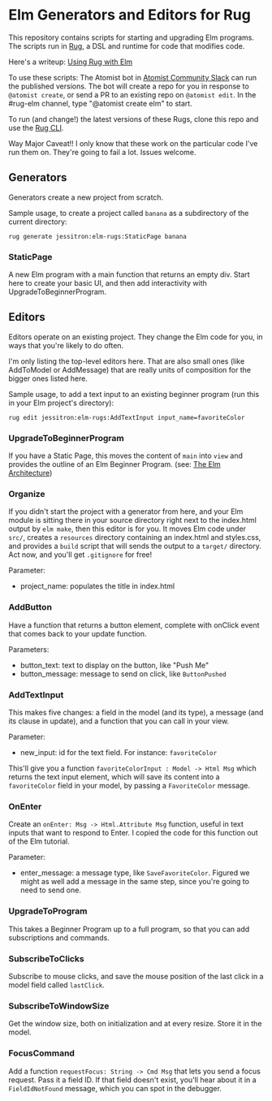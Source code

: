 # Elm Generators and Editors for Rug

This repository contains scripts for starting and upgrading Elm programs. The scripts run in [Rug](http://docs.atomist.com/rug/why-and-what-is-rug/), a DSL and runtime for code that modifies code.

Here's a writeup: [Using Rug with Elm](http://blog.jessitron.com/2016/12/using-rug-with-elm.html)

To use these scripts:
The Atomist bot in [Atomist Community Slack](https://join.atomist.com) can run the published versions. The bot will create a repo for you in response to `@atomist create`, or send a PR to an existing repo on `@atomist edit`. In the #rug-elm channel, type "@atomist create elm" to start.

To run (and change!) the latest versions of these Rugs, clone this repo and use the [Rug CLI](https://docs.atomist.com/quick-starts/rug-cli/).

Way Major Caveat!! I only know that these work on the particular code I've run them on. They're going to fail a lot. Issues welcome.

## Generators
Generators create a new project from scratch.

Sample usage, to create a project called `banana` as a subdirectory of the current directory:

`rug generate jessitron:elm-rugs:StaticPage banana`

### StaticPage
A new Elm program with a main function that returns an empty div. Start here to create your basic UI, and then add interactivity with UpgradeToBeginnerProgram.


## Editors
Editors operate on an existing project. They change the Elm code for you, in ways that you're likely to do often.

I'm only listing the top-level editors here. That are also small ones (like AddToModel or AddMessage) that are really units of composition for the bigger ones listed here.

Sample usage, to add a text input to an existing beginner program (run this in your Elm project's directory):

`rug edit jessitron:elm-rugs:AddTextInput input_name=favoriteColor`

### UpgradeToBeginnerProgram
If you have a Static Page, this moves the content of `main` into `view` and provides the outline of an Elm Beginner Program. (see: [The Elm Architecture](https://guide.elm-lang.org/architecture/))

### Organize
If you didn't start the project with a generator from here, and your Elm module is sitting there in your source directory right next to the index.html output by `elm make`, then this editor is for you. It moves Elm code under `src/`, creates a `resources` directory containing an index.html and styles.css, and provides a `build` script that will sends the output to a `target/` directory. Act now, and you'll get `.gitignore` for free!

Parameter:

* project_name: populates the title in index.html

### AddButton
Have a function that returns a button element, complete with onClick event that comes back to your update function.

Parameters:

* button_text: text to display on the button, like "Push Me"
* button_message: message to send on click, like `ButtonPushed`

### AddTextInput
This makes five changes: a field in the model (and its type), a message (and its clause in update), and a function that you can call in your view.

Parameter:

* new_input: id for the text field. For instance: `favoriteColor`

This'll give you a function `favoriteColorInput : Model -> Html Msg` which returns the text input element, which will save its content into a `favoriteColor` field in your model, by passing a `FavoriteColor` message.

### OnEnter
Create an `onEnter: Msg -> Html.Attribute Msg` function, useful in text inputs that want to respond to Enter. I copied the code for this function out of the Elm tutorial.

Parameter:

* enter_message: a message type, like `SaveFavoriteColor`. Figured we might as well add a message in the same step, since you're going to need to send one.


### UpgradeToProgram
This takes a Beginner Program up to a full program, so that you can add subscriptions and commands.

### SubscribeToClicks
Subscribe to mouse clicks, and save the mouse position of the last click in a model field called `lastClick`.

### SubscribeToWindowSize
Get the window size, both on initialization and at every resize. Store it in the model.

### FocusCommand 
Add a function `requestFocus: String -> Cmd Msg` that lets you send a focus request. Pass it a field ID. If that field doesn't exist, you'll hear about it in a `FieldIdNotFound` message, which you can spot in the debugger.
